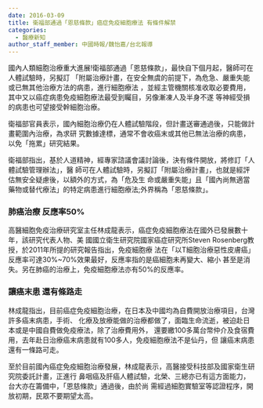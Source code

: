 ```yaml
---
date: 2016-03-09
title: 衛福部通過「恩慈條款」癌症免疫細胞療法 有條件解禁
categories:
  - 醫療新知
author_staff_member: 中國時報/魏怡嘉/台北報導
---
```

國內人類細胞治療重大進展!衛福部通過「恩慈條款」，最快自下個月起，醫師可在人體試驗時，另擬訂
「附屬治療計畫，在安全無虞的前提下，為危急、嚴重失能或已無其他治療方法的病患，進行細胞療法
，並經主管機關核准收取必要費用，其中又以癌症病患免疫細胞療法最受到矚目，另像漸凍人及半身不遂
等神經受損的病患也可望接受幹細胞治療。  

衛福部官員表示，國內細胞治療仍在人體試驗階段，但計畫送審通過後，只能做計畫範圍內治療，為求研
究數據達標，通常不會收癌末或其他已無法治療的病患，以免「拖累」研究結果。  

衛福部指出，基於人道精神，經專家諮議會議討論後，決有條件開放，將修訂「人體試驗管理辦法」，醫
師可在人體試驗時，另擬訂「附屬治療計畫」，也就是經評估無安全疑慮後，以額外的方式，為「危及生
命或嚴重失能」且「國內尚無適當藥物或替代療法」的特定病患進行細胞療法;外界稱為「恩慈條款」。  

### 肺癌治療 反應率50%
高醫細胞免疫治療研究室主任林成龍表示，癌症免疫細胞療法在國外已發展數十年，該研究代表人物、美
國國立衛生研究院國家癌症研究所Steven Rosenberg教授，於2011年所提的研究報告指出，免疫細胞療
法在「以T細胞治療惡性皮膚癌」反應率可達30%~70%效果最好，反應率指的是癌細胞未再變大、縮小
甚至是消失。另在肺癌的治療上，免疫細胞療法亦有50%的反應率。  

### 讓癌末患 還有條路走
林成龍指出，目前癌症免疫細胞治療，在日本及中國均為自費開放治療項目，台灣許多癌末病患，手術、
化療及放療能做的治療都做了，面臨生命流逝，被迫赴日本或是中國自費做免疫療法，除了治療費用外，
還要繳100多萬台幣仲介及食宿費用，去年赴日治療癌末病患就有100多人，免疫細胞療法不是仙丹，但
讓癌末病患還有一條路可走。  

至於目前國內癌症免疫細胞治療發展，林成龍表示，高醫接受科技部及國家衛生研究院委託計畫，正進行
鼻咽癌及肝癌人體試驗，北榮、三總亦已有這方面能力，台大亦在籌備中，「恩慈條款」通過後，由於尚
需經過細胞實驗室等認證程序，開放初期，民眾不要期望太高。  
